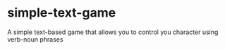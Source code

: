 # simple-text-game
A simple text-based game that allows you to control you character using verb-noun phrases
